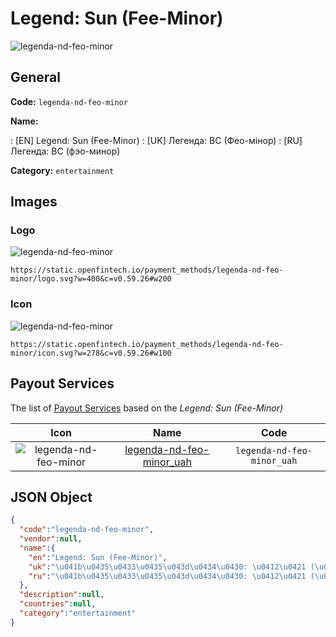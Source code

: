 
# Legend: Sun (Fee-Minor) 
![legenda-nd-feo-minor](https://static.openfintech.io/payment_methods/legenda-nd-feo-minor/logo.svg?w=400&c=v0.59.26#w200)  

## General 
**Code:** `legenda-nd-feo-minor` 
 
**Name:** 
 
:	[EN] Legend: Sun (Fee-Minor) 
:	[UK] Легенда: ВС (Фео-мінор) 
:	[RU] Легенда: ВС (фэо-минор) 
 
**Category:** `entertainment` 
 

## Images 

### Logo 
![legenda-nd-feo-minor](https://static.openfintech.io/payment_methods/legenda-nd-feo-minor/logo.svg?w=400&c=v0.59.26#w200)  

```
https://static.openfintech.io/payment_methods/legenda-nd-feo-minor/logo.svg?w=400&c=v0.59.26#w200
```  

### Icon 
![legenda-nd-feo-minor](https://static.openfintech.io/payment_methods/legenda-nd-feo-minor/icon.svg?w=278&c=v0.59.26#w100)  

```
https://static.openfintech.io/payment_methods/legenda-nd-feo-minor/icon.svg?w=278&c=v0.59.26#w100
```  

## Payout Services 
 
The list of [Payout Services](/payout-services/) based on the _Legend: Sun (Fee-Minor)_ 

|Icon|Name|Code| 
|:---:|:---:|:---:| 
|![legenda-nd-feo-minor](https://static.openfintech.io/payout_methods/legenda-nd-feo-minor/icon.png?w=278&c=v0.59.26#w40) |[legenda-nd-feo-minor_uah](/payout-services/legenda-nd-feo-minor_uah/)|`legenda-nd-feo-minor_uah`| 
 

## JSON Object 

```json
{
  "code":"legenda-nd-feo-minor",
  "vendor":null,
  "name":{
    "en":"Legend: Sun (Fee-Minor)",
    "uk":"\u041b\u0435\u0433\u0435\u043d\u0434\u0430: \u0412\u0421 (\u0424\u0435\u043e-\u043c\u0456\u043d\u043e\u0440)",
    "ru":"\u041b\u0435\u0433\u0435\u043d\u0434\u0430: \u0412\u0421 (\u0444\u044d\u043e-\u043c\u0438\u043d\u043e\u0440)"
  },
  "description":null,
  "countries":null,
  "category":"entertainment"
}
```  
